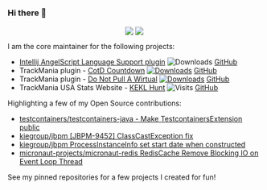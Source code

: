 ### Hi there 👋

<!--
**hmatt1/hmatt1** is a ✨ _special_ ✨ repository because its `README.md` (this file) appears on your GitHub profile.

Here are some ideas to get you started:

- 🔭 I’m currently working on ...
- 🌱 I’m currently learning ...
- 👯 I’m looking to collaborate on ...
- 🤔 I’m looking for help with ...
- 💬 Ask me about ...
- 📫 How to reach me: ...
- 😄 Pronouns: ...
- ⚡ Fun fact: ...
-->

<p align="center">
  <img align="center" src="https://github-readme-stats.vercel.app/api?username=hmatt1&show_icons=true&title_color=63cda9&icon_color=63cda9"/>
  <img align="center" src="https://github-readme-stats.vercel.app/api/top-langs/?username=hmatt1&layout=compact&title_color=63cda9&hide=html"/>
</p>

I am the core maintainer for the following projects:

-  [Intellij AngelScript Language Support plugin](https://plugins.jetbrains.com/plugin/18276-angelscript-language-support) ![Downloads](https://img.shields.io/jetbrains/plugin/d/18276?color=green&label=Downloads) [GitHub](https://github.com/hmatt1/angelscript-intellij)
- TrackMania plugin - [CotD Countdown](https://openplanet.dev/plugin/cotdcountdown) [![Downloads](https://img.shields.io/badge/dynamic/json?color=green&label=Downloads&query=downloads&url=https%3A%2F%2Fopenplanet.dev%2Fapi%2Fplugin%2F131)](https://openplanet.dev/plugin/cotdcountdown)  [GitHub](https://github.com/hmatt1/tm-cotd-countdown)
- TrackMania plugin - [Do Not Pull A Wirtual](https://openplanet.dev/plugin/donotpullawirtual) [![Downloads](https://img.shields.io/badge/dynamic/json?color=green&label=Downloads&query=downloads&url=https%3A%2F%2Fopenplanet.dev%2Fapi%2Fplugin%2F133)](https://openplanet.dev/plugin/donotpullawirtual)  [GitHub](https://github.com/hmatt1/tm-do-not-pull-a-wirtual)
- TrackMania USA Stats Website - [KEKL Hunt](https://kekl-hunt.pages.dev/) ![Visits](https://img.shields.io/badge/Weekly%20Visitors-3.14k-blue) [GitHub](https://github.com/trackmania-usa)

Highlighting a few of my Open Source contributions:

- [testcontainers/testcontainers-java - Make TestcontainersExtension public](https://github.com/testcontainers/testcontainers-java/pull/5285)
- [kiegroup/jbpm \[JBPM-9452\] ClassCastException fix](https://github.com/kiegroup/jbpm/pull/1840)
- [kiegroup/jbpm ProcessInstanceInfo set start date when constructed](https://github.com/kiegroup/jbpm/pull/1705)
- [micronaut-projects/micronaut-redis RedisCache Remove Blocking IO on Event Loop Thread](https://github.com/micronaut-projects/micronaut-redis/pull/18)

See my pinned repositories for a few projects I created for fun!
